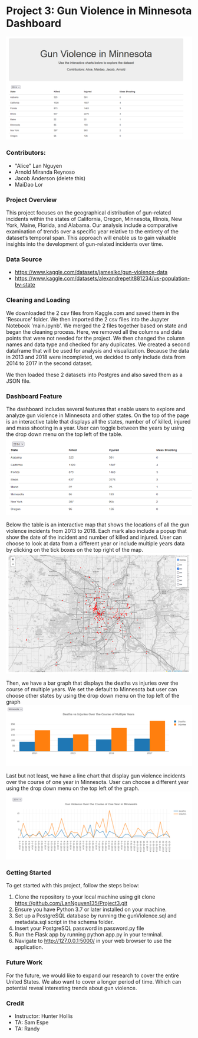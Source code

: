 # Project 3: Gun Violence in Minnesota Dashboard

![alt text](Output/Front%20Page%20Screenshot.png)

### Contributors:
- "Alice" Lan Nguyen
- Arnold Miranda Reynoso
- Jacob Anderson (delete this)
- MaiDao Lor


### Project Overview
This project focuses on the geographical distribution of gun-related incidents within the states of California, Oregon, Minnesota, Illinois, New York, Maine, Florida, and Alabama. 
Our analysis include a comparative examination of trends over a specific year relative to the entirety of the dataset’s temporal span. This approach will enable us to gain valuable insights into the development of gun-related incidents over time. 

### Data Source
- https://www.kaggle.com/datasets/jameslko/gun-violence-data
- https://www.kaggle.com/datasets/alexandrepetit881234/us-population-by-state

### Cleaning and Loading
We downloaded the 2 csv files from Kaggle.com and saved them in the 'Resource' folder. We then imported the 2 csv files into the Jupyter Notebook 'main.ipynb'. We merged the 2 files together based on state and began the cleaning process. Here, we removed all the columns and data points that were not needed for the project. We then changed the column names and data type and checked for any duplicates. We created a second dataframe that will be used for analysis and visualization. Because the data in 2013 and 2018 were incompleted, we decided to only include data from 2014 to 2017 in the second dataset.

We then loaded these 2 datasets into Postgres and also saved them as a JSON file.

### Dashboard Feature
The dashboard includes several features that enable users to explore and analyze gun violence in Minnesota and other states. 
On the top of the page is an interactive table that displays all the states, number of of killed, injured and mass shooting in a year. User can toggle between the years by using the drop down menu on the top left of the table.
![alt text](Output/Table.png)

Below the table is an interactive map that shows the locations of all the gun violence incidents from 2013 to 2018. Each mark also include a popup that show the date of the incident and number of killed and injured. User can choose to look at data from a different year or include multiple years data by clicking on the tick boxes on the top right of the map.
![alt text](Output/Map.png)

Then, we have a bar graph that displays the deaths vs injuries over the course of multiple years. We set the default to Minnesota but user can choose other states by using the drop down menu on the top left of the graph 
![alt text](Output/Multiple%20Years%20Graph.png)

Last but not least, we have a line chart that display gun violence incidents over the course of one year in Minnesota. User can choose a different year using the drop down menu on the top left of the graph.
![alt text](Output/One%20Year%20Graph.png)

### Getting Started
To get started with this project, follow the steps below:
1. Clone the repository to your local machine using git clone https://github.com/LanNguyen135/Project3.git
2. Ensure you have Python 3.7 or later installed on your machine.
3. Set up a PostgreSQL database by running the gunViolence.sql and metadata.sql script in the schema folder.
4. Insert your PostgreSQL password in password.py file
5. Run the Flask app by running python app.py in your terminal.
6. Navigate to http://127.0.0.1:5000/ in your web browser to use the application.

### Future Work
For the future, we would like to expand our research to cover the entire United States. We also want to cover a longer period of time. Which can potential reveal interesting trends about gun violence.

### Credit
- Instructor: Hunter Hollis
- TA: Sam Espe
- TA: Randy

